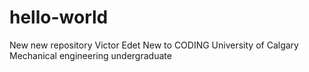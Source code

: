 # hello-world
New new repository
Victor Edet
New to CODING
University of Calgary Mechanical engineering undergraduate
